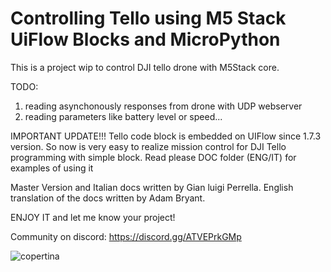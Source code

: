 # Controlling Tello using M5 Stack UiFlow Blocks and MicroPython

This is a project wip to control DJI tello drone with M5Stack core.

TODO: 
1) reading asynchonously responses from drone with UDP webserver
2) reading parameters like battery level or speed...

IMPORTANT UPDATE!!!
Tello code block is embedded on UIFlow since 1.7.3 version.
So now is very easy to realize mission control for DJI Tello programming with simple block.
Read please DOC folder (ENG/IT) for examples of using it

Master Version and Italian docs written by Gian luigi Perrella. English translation of the docs written by Adam Bryant.

ENJOY IT and let me know your project!

Community on discord:
https://discord.gg/ATVEPrkGMp

![copertina](https://user-images.githubusercontent.com/7823288/113588257-3400db00-9630-11eb-8d55-5ef575a1ed5c.jpg)
